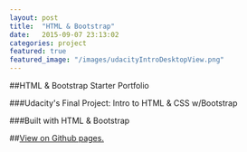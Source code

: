 ```yaml
---
layout: post
title:  "HTML & Bootstrap"
date:   2015-09-07 23:13:02
categories: project
featured: true
featured_image: "/images/udacityIntroDesktopView.png"
---
```


##HTML & Bootstrap Starter Portfolio

###Udacity's Final Project: Intro to HTML & CSS w/Bootstrap

###Built with HTML & Bootstrap

##[View on Github pages.](http://jaroot32.github.io/puppySite/)





